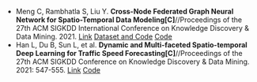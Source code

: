 * Meng C, Rambhatla S, Liu Y. <b>Cross-Node Federated Graph Neural Network for Spatio-Temporal Data Modeling[C]</b>//Proceedings of the 27th ACM SIGKDD International Conference on Knowledge Discovery & Data Mining. 2021. [Link](https://arxiv.org/abs/2106.05223) [Dataset and Code](https://zenodo.org/record/4521262) [Code](https://github.com/mengcz13/KDD2021_CNFGNN)
* Han L, Du B, Sun L, et al. <b>Dynamic and Multi-faceted Spatio-temporal Deep Learning for Traffic Speed Forecasting[C]</b>//Proceedings of the 27th ACM SIGKDD Conference on Knowledge Discovery & Data Mining. 2021: 547-555. [Link](https://dl.acm.org/doi/abs/10.1145/3447548.3467275) [Code](https://github.com/liangzhehan/DMSTGCN)
